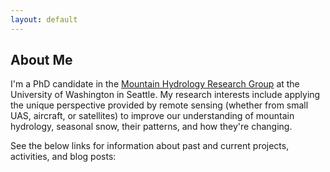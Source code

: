 ```yaml
---
layout: default
---
```


## About Me

I'm a PhD candidate in the [Mountain Hydrology Research Group](https://depts.washington.edu/mtnhydr/) at the University of Washington in Seattle. My research interests include applying the unique perspective provided by remote sensing (whether from small UAS, aircraft, or satellites) to improve our understanding of mountain hydrology, seasonal snow, their patterns, and how they're changing. 

See the below links for information about past and current projects, activities, and blog posts:

